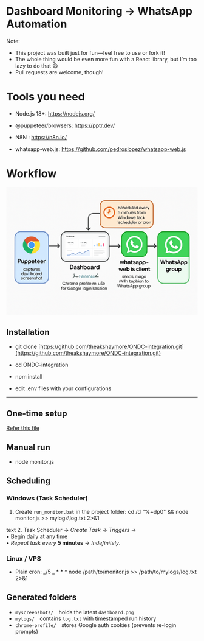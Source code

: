 # Dashboard Monitoring → WhatsApp Automation

Note:

- This project was built just for fun—feel free to use or fork it!
- The whole thing would be even more fun with a React library, but I’m too lazy to do that 😄
- Pull requests are welcome, though!

# Tools you need

- Node.js 18+: https://nodejs.org/

- @puppeteer/browsers: https://pptr.dev/

- N8N : https://n8n.io/

- whatsapp-web.js: https://github.com/pedroslopez/whatsapp-web.js

# Workflow

![Workflow](workflow-diagram.png)

## Installation

- git clone [https://github.com/theakshaymore/ONDC-integration.git](https://github.com/theakshaymore/ONDC-integration.git)

- cd ONDC-integration

- npm install

- edit .env files with your configurations

---

## One-time setup

[Refer this file](one-time-setup.md)

## Manual run

- node monitor.js

## Scheduling

### Windows (Task Scheduler)

1. Create `run_monitor.bat` in the project folder:
   cd /d "%~dp0" && node monitor.js >> mylogs\log.txt 2>&1

text 2. Task Scheduler → _Create Task_ → _Triggers_ →  
• Begin daily at any time  
• _Repeat task every_ **5 minutes** → _Indefinitely_.

### Linux / VPS

- Plain cron:
  _/5 _ \* \* \* node /path/to/monitor.js >> /path/to/mylogs/log.txt 2>&1

## Generated folders

- `myscreenshots/` holds the latest `dashboard.png`
- `mylogs/` contains `log.txt` with timestamped run history
- `chrome-profile/` stores Google auth cookies (prevents re-login prompts)
